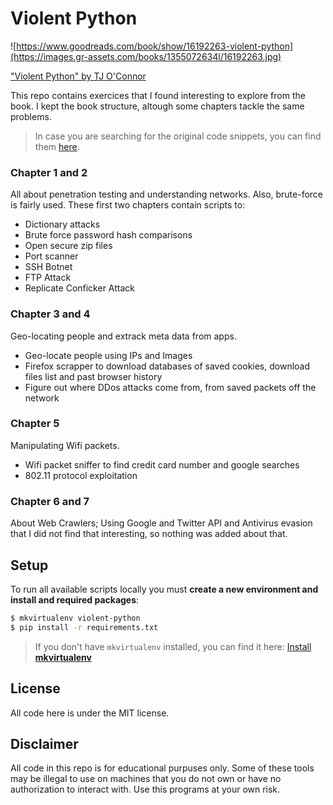 # Violent Python

![https://www.goodreads.com/book/show/16192263-violent-python](https://images.gr-assets.com/books/1355072634l/16192263.jpg)

["Violent Python" by TJ O'Connor](https://www.amazon.ca/Violent-Python-Cookbook-Penetration-Engineers/dp/1597499579)
  
This repo contains exercices that I found interesting to explore from the book. I kept the book structure, altough some chapters tackle the same problems.

> In case you are searching for the original code snippets, you can find them [here](
http://booksite.elsevier.com/9781597499576/chapters.php).


 
### Chapter 1 and 2

All about penetration testing and understanding networks. Also, brute-force is fairly used. These first two chapters contain scripts to:
- Dictionary attacks
- Brute force password hash comparisons 
- Open secure zip files
- Port scanner
- SSH Botnet
- FTP Attack
- Replicate Conficker Attack

### Chapter 3 and 4

Geo-locating people and extrack meta data from apps.

- Geo-locate people using IPs and Images
- Firefox scrapper to download databases of saved cookies, download files list and past browser history
- Figure out where DDos attacks come from, from saved packets off the network

### Chapter 5
 
Manipulating Wifi packets.
- Wifi packet sniffer to find credit card number and google searches
- 802.11 protocol exploitation

### Chapter 6 and 7 

About Web Crawlers; Using Google and Twitter API and Antivirus evasion that I did not find that interesting, so nothing was added about that.



## Setup

To run all available scripts locally you must **create a new environment and install and required packages**:

```bash
$ mkvirtualenv violent-python 
$ pip install -r requirements.txt
```

> If you don't have `mkvirtualenv` installed, you can find it here: [Install **mkvirtualenv**](http://virtualenvwrapper.readthedocs.io/en/latest/index.html?highlight=install#introduction)


## License
All code here is under the MIT license.

## Disclaimer 

All code in this repo is for educational purpuses only. Some of these tools may be illegal to use on machines that you do not own or have no authorization to interact with. Use this programs at your own risk. 
